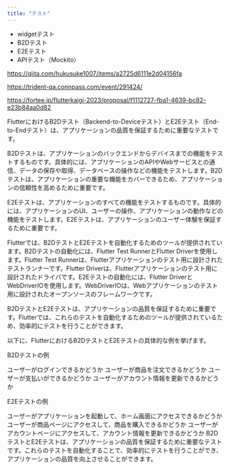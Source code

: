 ```yaml
---
title: "テスト"
---
```


- widgetテスト
- B2Dテスト
- E2Eテスト
- APIテスト（Mockito）


https://qiita.com/hukusuke1007/items/a2725d6111e2d04156fa

https://trident-qa.connpass.com/event/291424/

https://fortee.jp/flutterkaigi-2023/proposal/f1112727-fba1-4639-bc82-e23b84aa0d82



FlutterにおけるB2Dテスト（Backend-to-Deviceテスト）とE2Eテスト（End-to-Endテスト）は、アプリケーションの品質を保証するために重要なテストです。

B2Dテストは、アプリケーションのバックエンドからデバイスまでの機能をテストするものです。具体的には、アプリケーションのAPIやWebサービスとの通信、データの保存や取得、データベースの操作などの機能をテストします。B2Dテストは、アプリケーションの重要な機能をカバーできるため、アプリケーションの信頼性を高めるために重要です。

E2Eテストは、アプリケーションのすべての機能をテストするものです。具体的には、アプリケーションのUI、ユーザーの操作、アプリケーションの動作などの機能をテストします。E2Eテストは、アプリケーションのユーザー体験を保証するために重要です。

Flutterでは、B2DテストとE2Eテストを自動化するためのツールが提供されています。B2Dテストの自動化には、Flutter Test RunnerとFlutter Driverを使用します。Flutter Test Runnerは、Flutterアプリケーションのテスト用に設計されたテストランナーです。Flutter Driverは、Flutterアプリケーションのテスト用に設計されたドライバです。E2Eテストの自動化には、Flutter DriverとWebDriverIOを使用します。WebDriverIOは、Webアプリケーションのテスト用に設計されたオープンソースのフレームワークです。

B2DテストとE2Eテストは、アプリケーションの品質を保証するために重要です。Flutterでは、これらのテストを自動化するためのツールが提供されているため、効率的にテストを行うことができます。

以下に、FlutterにおけるB2DテストとE2Eテストの具体的な例を挙げます。


B2Dテストの例

ユーザーがログインできるかどうか
ユーザーが商品を注文できるかどうか
ユーザーが支払いができるかどうか
ユーザーがアカウント情報を更新できるかどうか


E2Eテストの例

ユーザーがアプリケーションを起動して、ホーム画面にアクセスできるかどうか
ユーザーが商品ページにアクセスして、商品を購入できるかどうか
ユーザーがアカウントページにアクセスして、アカウント情報を更新できるかどうか
B2DテストとE2Eテストは、アプリケーションの品質を保証するために重要なテストです。これらのテストを自動化することで、効率的にテストを行うことができ、アプリケーションの品質を向上させることができます。